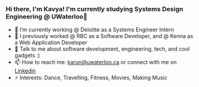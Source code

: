 ### Hi there, I'm Kavya! I'm currently studying Systems Design Engineering @ UWaterloo👋

- 🔭 I’m currently working @ Deloitte as a Systems Engineer Intern
- 🌱 I previously worked @ RBC as a Software Developer, and @ Kenna as a Web Application Developer
- 💬 Talk to me about software development, engineering, tech, and cool gadgets :) 
- 📫 How to reach me: karun@uwaterloo.ca or connect with me on [Linkedin](https://www.linkedin.com/in/kavya-ar/)
- ⚡ Interests: Dance, Travelling, Fitness, Movies, Making Music
